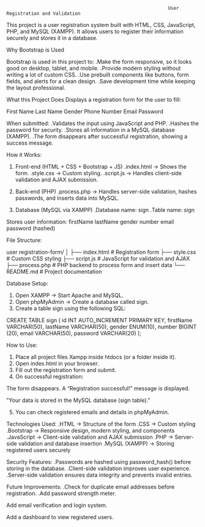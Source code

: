                                                                User Registration and Validation

This project is a user registration system built with HTML, CSS, JavaScript, PHP, and MySQL (XAMPP). It allows users to register their information securely and stores it in a database.

Why Bootstrap is Used

Bootstrap is used in this project to:
.Make the form responsive, so it looks good on desktop, tablet, and mobile.
.Provide modern styling without writing a lot of custom CSS.
.Use prebuilt components like buttons, form fields, and alerts for a clean design.
.Save development time while keeping the layout professional.

What this Project Does
Displays a registration form for the user to fill:

First Name
Last Name
Gender
Phone Number
Email
Password

When submitted:
.Validates the input using JavaScript and PHP.
.Hashes the password for security.
.Stores all information in a MySQL database (XAMPP).
.The form disappears after successful registration, showing a success message.

How it Works:
1. Front-end (HTML + CSS + Bootstrap + JS)
.index.html → Shows the form.
.style.css → Custom styling.
.script.js → Handles client-side validation and AJAX submission.

2. Back-end (PHP)
.process.php → Handles server-side validation, hashes passwords, and inserts data into MySQL.

3. Database (MySQL via XAMPP)
.Database name: sign
.Table name: sign

Stores user information:
firstName
lastName
gender
number
email
password (hashed)

File Structure:

 user registration-form/
│
├── index.html      # Registration form
├── style.css       # Custom CSS styling
├── script.js       # JavaScript for validation and AJAX
├── process.php     # PHP backend to process form and insert data
└── README.md       # Project documentation

Database Setup:
1. Open XAMPP → Start Apache and MySQL.
2. Open phpMyAdmin → Create a database called sign.
3. Create a table sign using the following SQL:

CREATE TABLE sign (
    id INT AUTO_INCREMENT PRIMARY KEY,
    firstName VARCHAR(50),
    lastName VARCHAR(50),
    gender ENUM(10),
    number BIGINT (20),
    email VARCHAR(50),
    password VARCHAR(20)
);

How to Use:
1. Place all project files Xampp inside htdocs (or a folder inside it).
2. Open index.html in your browser.
3. Fill out the registration form and submit.
4. On successful registration:

The form disappears.
 A “Registration successful!” message is displayed.
  
"Your data is stored in the MySQL database (sign table)."

5. You can check registered emails and details in phpMyAdmin.

Technologies Used:
.HTML → Structure of the form
.CSS → Custom styling
.Bootstrap  → Responsive design, modern styling, and components
.JavaScript → Client-side validation and AJAX submission
.PHP → Server-side validation and database insertion
.MySQL (XAMPP) → Storing registered users securely

Security Features:
.Passwords are hashed using password_hash() before storing in the database.
.Client-side validation improves user experience.
.Server-side validation ensures data integrity and prevents invalid entries.

Future Improvements:
.Check for duplicate email addresses before registration.
.Add password strength meter.

Add email verification and login system.

Add a dashboard to view registered users.
